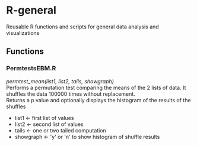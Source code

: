 # R-general
Reusable R functions and scripts for general data analysis and visualizations
## Functions
### PermtestsEBM.R    
*permtest_mean(list1, list2, tails, showgraph)*   
Performs a permutation test comparing the means of the 2 lists of data. It shuffles the data 100000 times without replacement.  
Returns a p value and optionally displays the histogram of the results of the shuffles
- list1 <- first list of values  
- list2 <- second list of values  
- tails <- one or two tailed computation  
- showgraph <- 'y' or 'n' to show histogram of shuffle results  
